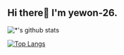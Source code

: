 ## Hi there👋 I'm yewon-26.
![*'s github stats](https://github-readme-stats.vercel.app/api?username=yewon-26&show_icons=true&theme=radical)

[![Top Langs](https://github-readme-stats.vercel.app/api/top-langs/?username=yewon-26&layout=compact)](https://github.com/yewon-26/github-readme-stats)

